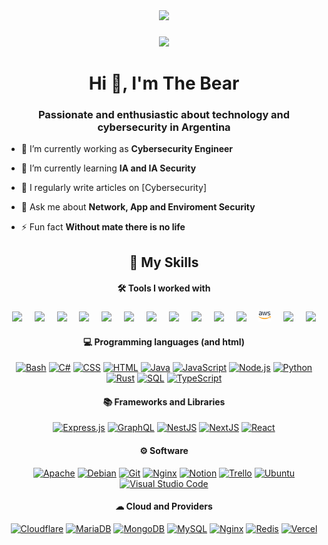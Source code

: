 <div align="center">
  <img height="150" src="https://encrypted-tbn0.gstatic.com/images?q=tbn:ANd9GcTFHK1SXEzrRS45gGl_qq5_pmcNCPAPq_sifw&s"  />
</div>

###

<div align="center">
  <img src="https://visitor-badge.laobi.icu/badge?page_id=TheBear90&"  />
</div>

###

<h1 align="center">Hi 👋, I'm The Bear</h1>

<h3 align="center"> Passionate and enthusiastic about technology and cybersecurity in Argentina</h3>

- 🔭 I’m currently working as **Cybersecurity Engineer**

- 🌱 I’m currently learning **IA and IA Security**

- 📝 I regularly write articles on [Cybersecurity]

- 💬 Ask me about **Network, App and Enviroment Security**

- ⚡ Fun fact **Without mate there is no life**
  
<h2 align="center">🌱 My Skills</h2>

<h4 align="center">🛠 Tools I worked with</h4>

<div align="center">
<img src="https://www.f5.com/content/dam/f5-com/global-assets/press-kit/digital/f5-logo-rgb.png" height="20"  />
<img width="12" />
<img src="https://companieslogo.com/img/orig/FTNT-745f92ba.png?t=1720244491" height="20"  />
<img width="12" />
<img src="https://companieslogo.com/img/orig/ANET-9ca7c0ac.svg?t=1720244490&download=true" height="20"  />
<img width="12" />
<img src="https://companieslogo.com/img/orig/AKAM-3e9b2ed5.svg?t=1720244490&download=true" height="20"  />
<img width="12" />
<img src="https://companieslogo.com/img/orig/DELL-d091c9c7.svg?t=1720244491&download=true" height="20"  />
<img width="12" />
<img src="https://companieslogo.com/img/orig/RDWR-e6565290.png?t=1720244493&download=true" height="20"  />
<img width="12" />
<img src="https://companieslogo.com/img/orig/MSFT-7d7cf874.svg?t=1722952497&download=true" height="20"  />
<img width="12" />
<img src="https://companieslogo.com/img/orig/ATEN-e1df15d5.svg?t=1720244490&download=true" height="20"  />
<img width="12" />
<img src="https://companieslogo.com/img/orig/VRNS-bc09c86a.svg?t=1720244494&download=true" height="20"  />
<img width="12" />
<img src="https://companieslogo.com/img/orig/PANW-442e45fd.svg?t=1720244493&download=true" height="20"  />
<img width="12" />
<img src="https://cdn.jsdelivr.net/gh/devicons/devicon/icons/kubernetes/kubernetes-plain.svg" height="20"  />
<img width="12" />
<img src="https://raw.githubusercontent.com/devicons/devicon/master/icons/amazonwebservices/amazonwebservices-original-wordmark.svg" height="20"  />
<img width="12" />
<img src="https://www.vectorlogo.zone/logos/microsoft_azure/microsoft_azure-icon.svg" height="20"  />
<img width="12" />
<img src="https://www.vectorlogo.zone/logos/google_cloud/google_cloud-icon.svg" height="20"  />

<h4 align="center">💻 Programming languages (and html)</h4>

<p align="center">
<a href="https://github.com/search?q=user%3ASammwyy1+language%3Abash"><img alt="Bash" src="https://img.shields.io/badge/Bash-121011.svg?logo=gnu-bash&logoColor=white"></a>
<a href="https://github.com/search?q=user%3ASammwyy1+language%3Acsharp"><img alt="C#" src="https://custom-icon-badges.demolab.com/badge/C%23-68217A.svg?logo=cs2&logoColor=white"></a>
<a href="https://github.com/search?q=user%3ASammwyy1+language%3Acss"><img alt="CSS" src="https://img.shields.io/badge/CSS-1572B6.svg?logo=css3&logoColor=white"></a>
<a href="https://github.com/search?q=user%3ASammwyy1+language%3Ahtml"><img alt="HTML" src="https://img.shields.io/badge/HTML-E34F26.svg?logo=html5&logoColor=white"></a>
<a href="https://github.com/search?q=user%3ASammwyy1+language%3Ajava"><img alt="Java" src="https://custom-icon-badges.demolab.com/badge/Java-007396.svg?logo=java&logoColor=white"></a>
<a href="https://github.com/search?q=user%3ASammwyy1+language%3Ajavascript"><img alt="JavaScript" src="https://img.shields.io/badge/JavaScript-F7DF1E.svg?logo=javascript&logoColor=black"></a>
<a href="https://github.com/search?q=user%3ASammwyy1+language%3Ajavascript"><img alt="Node.js" src="https://img.shields.io/badge/Node.js-43853D.svg?logo=node.js&logoColor=white"></a>
<a href="https://github.com/search?q=user%3ASammwyy1+language%3Apython"><img alt="Python" src="https://img.shields.io/badge/Python-14354C.svg?logo=python&logoColor=white"></a>
<a href="https://github.com/search?q=user%3ASammwyy1+language%3Arust"><img alt="Rust" src="https://img.shields.io/badge/Rust-000000.svg?logo=rust&logoColor=white"></a>
<a href="https://github.com/search?q=user%3ASammwyy1+language%3Asql"><img alt="SQL" src="https://custom-icon-badges.demolab.com/badge/SQL-025E8C.svg?logo=database&logoColor=white"></a>
<a href="https://github.com/search?q=user%3ASammwyy1+language%3AtypeScript"><img alt="TypeScript" src="https://img.shields.io/badge/TypeScript-007ACC.svg?logo=typescript&logoColor=white"></a>
</p>

<h4 align="center">📚 Frameworks and Libraries</h4>

<p align="center">
<a href="#"><img alt="Express.js" src="https://img.shields.io/badge/Express-404d59.svg?logo=express&logoColor=white"></a>
<a href="#"><img alt="GraphQL" src="https://img.shields.io/badge/graphql-E10098.svg?logo=graphql&logoColor=white"></a>
<a href="#"><img alt="NestJS" src="https://img.shields.io/badge/NestJS-E0234E.svg?logo=nestjs&logoColor=white"></a>
<a href="#"><img alt="NextJS" src="https://img.shields.io/badge/NextJS-000000.svg?logo=nextdotjs&logoColor=white"></a>
<a href="#"><img alt="React" src="https://img.shields.io/badge/React-61DAFB.svg?logo=react&logoColor=black"></a>
</p>

<h4 align="center">⚙ Software</h4>

<p align="center">
<a href="#"><img alt="Apache" src="https://img.shields.io/badge/Apache-D22128.svg?logo=apache&logoColor=white"></a>
<a href="#"><img alt="Debian" src="https://img.shields.io/badge/Debian-A81D33.svg?logo=debian&logoColor=white"></a>
<a href="#"><img alt="Git" src="https://img.shields.io/badge/Git-F05033.svg?logo=git&logoColor=white"></a>
<a href="#"><img alt="Nginx" src="https://img.shields.io/badge/Nginx-009639.svg?logo=nginx&logoColor=white"></a>
<a href="#"><img alt="Notion" src="https://img.shields.io/badge/Notion-010101.svg?logo=notion&logoColor=white"></a>
<a href="#"><img alt="Trello" src="https://img.shields.io/badge/Trello-0052CC.svg?logo=trello&logoColor=white"></a>
<a href="#"><img alt="Ubuntu" src="https://img.shields.io/badge/Ubuntu-E95420.svg?logo=ubuntu&logoColor=white"></a>
<a href="#"><img alt="Visual Studio Code" src="https://img.shields.io/badge/Visual%20Studio%20Code-0078d7.svg?logo=visual-studio-code&logoColor=white"></a>
</p>

<h4 align="center">☁ Cloud and Providers</h4>

<p align="center">
<a href="#"><img alt="Cloudflare" src="https://img.shields.io/badge/Cloudflare-F38020.svg?logo=cloudflare&logoColor=white"></a>
<a href="#"><img alt="MariaDB" src="https://img.shields.io/badge/MariaDB-003545.svg?logo=mariadb&logoColor=white"></a>
<a href="#"><img alt="MongoDB" src="https://img.shields.io/badge/MongoDB-47A248.svg?logo=mongodb&logoColor=white"></a>
<a href="#"><img alt="MySQL" src="https://img.shields.io/badge/MySQL-00f.svg?logo=mysql&logoColor=white"></a>
<a href="#"><img alt="Nginx" src="https://img.shields.io/badge/Nginx-009639.svg?logo=nginx&logoColor=white"></a>
<a href="#"><img alt="Redis" src="https://img.shields.io/badge/Redis-DC382D.svg?logo=redis&logoColor=white"></a>
<a href="#"><img alt="Vercel" src="https://img.shields.io/badge/Vercel-000000.svg?logo=vercel&logoColor=white"></a>
</p>

</div>

###

<!---
TheBear90/TheBear90 is a ✨ special ✨ repository because its `README.md` (this file) appears on your GitHub profile.
You can click the Preview link to take a look at your changes.
--->
